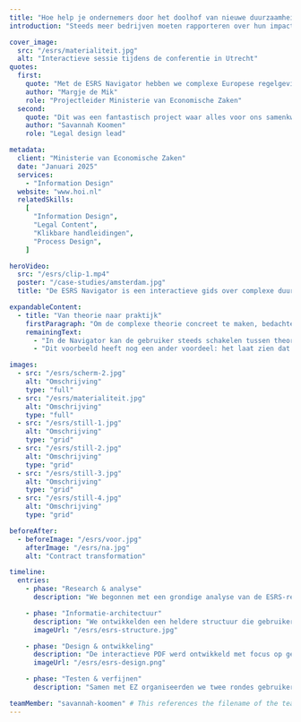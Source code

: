 ```yaml
---
title: "Hoe help je ondernemers door het doolhof van nieuwe duurzaamheidsregels?"
introduction: "Steeds meer bedrijven moeten rapporteren over hun impact op mens en milieu. Het ministerie van Economische Zaken vroeg Patroon daarom een praktische handleiding te ontwikkelen: de ESRS Navigator. Deze leidt ondernemers stap voor stap door de nieuwe Europese rapportageverplichtingen."

cover_image:
  src: "/esrs/materialiteit.jpg"
  alt: "Interactieve sessie tijdens de conferentie in Utrecht"
quotes:
  first:
    quote: "Met de ESRS Navigator hebben we complexe Europese regelgeving toegankelijk gemaakt voor Nederlandse ondernemers. Een mooi voorbeeld van hoe de overheid het bedrijfsleven concreet ondersteunt bij de transitie naar duurzame bedrijfsvoering."
    author: "Margje de Mik"
    role: "Projectleider Ministerie van Economische Zaken"
  second:
    quote: "Dit was een fantastisch project waar alles voor ons samenkwam: ingewikkelde materie, een onderwerp dat ons aan het hart gaat, en een fantastisch team om mee samen te werken."
    author: "Savannah Koomen"
    role: "Legal design lead"

metadata:
  client: "Ministerie van Economische Zaken"
  date: "Januari 2025"
  services:
    - "Information Design"
  website: "www.hoi.nl"
  relatedSkills:
    [
      "Information Design",
      "Legal Content",
      "Klikbare handleidingen",
      "Process Design",
    ]

heroVideo:
  src: "/esrs/clip-1.mp4"
  poster: "/case-studies/amsterdam.jpg"
  title: "De ESRS Navigator is een interactieve gids over complexe duurzaamheidswetgeving."

expandableContent:
  - title: "Van theorie naar praktijk"
    firstParagraph: "Om de complexe theorie concreet te maken, bedachten we FreshFood B.V.: een fictief Nederlands familiebedrijf dat kant-en-klare maaltijden produceert. Via FreshFood laten we zien hoe duurzaamheidsrapportage er in de praktijk uitziet. Wat moet je rapporteren over je CO₂-uitstoot? Hoe breng je je waterverbruik in kaart? Wat schrijf je over arbeidsomstandigheden in je keten?"
    remainingText:
      - "In de Navigator kan de gebruiker steeds schakelen tussen theorie en praktijk. Bij ieder onderwerp zie je eerst de theorie, en direct daarna hoe FreshFood dit heeft aangepakt. Zo wordt direct duidelijk hoe je de regels moet toepassen. We kozen bewust voor een middelgroot productiebedrijf, omdat veel van de eerste rapportageplichtige bedrijven zich hierin zullen herkennen. FreshFood worstelt met dezelfde uitdagingen als zij: van het in kaart brengen van de CO₂-uitstoot in de toeleveringsketen tot het rapporteren over arbeidsomstandigheden bij seizoensarbeiders."
      - "Dit voorbeeld heeft nog een ander voordeel: het laat zien dat duurzaamheidsrapportage niet alleen gaat over grote multinationals, maar juist ook over gewone Nederlandse bedrijven die stap voor stap aan de slag gaan met verduurzaming."

images:
  - src: "/esrs/scherm-2.jpg"
    alt: "Omschrijving"
    type: "full"
  - src: "/esrs/materialiteit.jpg"
    alt: "Omschrijving"
    type: "full"
  - src: "/esrs/still-1.jpg"
    alt: "Omschrijving"
    type: "grid"
  - src: "/esrs/still-2.jpg"
    alt: "Omschrijving"
    type: "grid"
  - src: "/esrs/still-3.jpg"
    alt: "Omschrijving"
    type: "grid"
  - src: "/esrs/still-4.jpg"
    alt: "Omschrijving"
    type: "grid"

beforeAfter:
  - beforeImage: "/esrs/voor.jpg"
    afterImage: "/esrs/na.jpg"
    alt: "Contract transformation"

timeline:
  entries:
    - phase: "Research & analyse"
      description: "We begonnen met een grondige analyse van de ESRS-regelgeving en het bestaande informatiemateriaal. Er was veel beschikbaar, maar dit bleef vaak aan de oppervlakte. Het werd duidelijk dat er behoefte was aan meer diepgaande, praktische informatie."

    - phase: "Informatie-architectuur"
      description: "We ontwikkelden een heldere structuur die gebruikers stap voor stap door de ESRS-vereisten leidt. Om de theorie concreet te maken, creëerden we een fictief voorbeeldbedrijf: FreshFood. Door dit voorbeeldbedrijf consequent terug te laten komen, wordt abstracte regelgeving tastbaar en praktisch toepasbaar."
      imageUrl: "/esrs/esrs-structure.jpg"

    - phase: "Design & ontwikkeling"
      description: "De interactieve PDF werd ontwikkeld met focus op gebruiksgemak. We creëerden infographics die complexe concepten verduidelijken en bouwden interactieve elementen waarmee gebruikers kunnen wisselen tussen theorie en praktijkvoorbeelden. FreshFood's fictieve case study illustreert steeds hoe bedrijven de theorie kunnen toepassen."
      imageUrl: "/esrs/esrs-design.png"

    - phase: "Testen & verfijnen"
      description: "Samen met EZ organiseerden we twee rondes gebruikerstests: eerst met sustainability professionals uit het bedrijfsleven, daarna met experts van brancheorganisaties. Hun feedback leidde tot praktische verbeteringen zoals extra checklists, voorbeeldtabellen en verduidelijking van complexe concepten via het FreshFood voorbeeld."

teamMember: "savannah-koomen" # This references the filename of the team member MDX file
---
```

